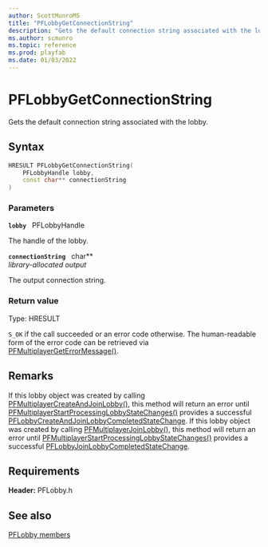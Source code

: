 ```yaml
---
author: ScottMunroMS
title: "PFLobbyGetConnectionString"
description: "Gets the default connection string associated with the lobby."
ms.author: scmunro
ms.topic: reference
ms.prod: playfab
ms.date: 01/03/2022
---
```


# PFLobbyGetConnectionString  

Gets the default connection string associated with the lobby.  

## Syntax  
  
```cpp
HRESULT PFLobbyGetConnectionString(  
    PFLobbyHandle lobby,  
    const char** connectionString  
)  
```  
  
### Parameters  
  
**`lobby`** &nbsp; PFLobbyHandle  
  
The handle of the lobby.  
  
**`connectionString`** &nbsp; char**  
*library-allocated output*  
  
The output connection string.  
  
  
### Return value
Type: HRESULT
  
```S_OK``` if the call succeeded or an error code otherwise. The human-readable form of the error code can be retrieved via [PFMultiplayerGetErrorMessage()](../../pfmultiplayer/functions/pfmultiplayergeterrormessage.md).
  
## Remarks  
  
If this lobby object was created by calling [PFMultiplayerCreateAndJoinLobby()](pfmultiplayercreateandjoinlobby.md), this method will return an error until [PFMultiplayerStartProcessingLobbyStateChanges()](pfmultiplayerstartprocessinglobbystatechanges.md) provides a successful [PFLobbyCreateAndJoinLobbyCompletedStateChange](../structs/pflobbycreateandjoinlobbycompletedstatechange.md). If this lobby object was created by calling [PFMultiplayerJoinLobby()](pfmultiplayerjoinlobby.md), this method will return an error until [PFMultiplayerStartProcessingLobbyStateChanges()](pfmultiplayerstartprocessinglobbystatechanges.md) provides a successful [PFLobbyJoinLobbyCompletedStateChange](../structs/pflobbyjoinlobbycompletedstatechange.md).
  
## Requirements  
  
**Header:** PFLobby.h
  
## See also  
[PFLobby members](../pflobby_members.md)  

  
  
